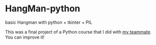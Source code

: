 # HangMan-python
basic Hangman with python + tkinter + PIL

This was a final project of a Python course that I did with [my teammate](https://github.com/golnaz76gh).
</br>You can improve it!
